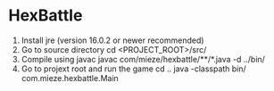 # HexBattle

1. Install jre (version 16.0.2 or newer recommended)
2. Go to source directory
    cd <PROJECT_ROOT>/src/
3. Compile using javac
    javac com/mieze/hexbattle/**/*.java -d ../bin/
4. Go to projext root and run the game
    cd ..
    java -classpath bin/ com.mieze.hexbattle.Main
	
